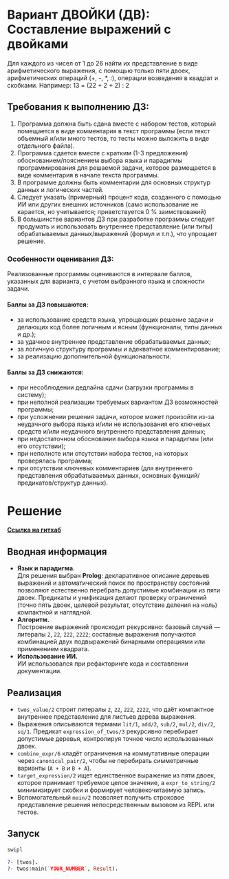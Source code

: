 # Вариант ДВОЙКИ (ДВ): Составление выражений с двойками

Для каждого из чисел от 1 до 26 найти их представление в виде арифметического выражения,
с помощью только пяти двоек, арифметических операций (+, -, *, :), операции возведения
в квадрат и скобками. Например: 13 = (22 + 2 + 2) : 2

## Требования к выполнению ДЗ:
1) Программа должна быть сдана вместе с набором тестов, который помещается в виде комментария в текст программы (если текст объемный и/или много тестов, то тесты можно выложить в виде отдельного файла).
1) Программа сдается вместе с кратким (1-3 предложения) обоснованием/пояснением выбора языка и парадигмы программирования для решаемой задачи, которое размещается в виде комментария в начале текста программы.
1) В программе должны быть комментарии для основных структур данных и логических частей.
1) Следует указать (примерный) процент кода, созданного с помощью ИИ или других внешних источников (само использование не карается, но учитывается;  приветствуется 0 % заимствований)
1) В большинстве вариантов ДЗ при разработке программы следует продумать и использовать внутреннее представление (или типы) обрабатываемых данных/выражений (формул и т.п.), что упрощает решение.

### Особенности оценивания ДЗ:
Реализованные программы оцениваются  в интервале баллов, указанных для варианта, с учетом выбранного языка и сложности задачи.

#### Баллы за ДЗ повышаются:
- за использование средств языка, упрощающих решение задачи и делающих код более логичным и ясным (функционалы, типы данных и др.);
- за удачное внутреннее представление обрабатываемых данных;
- за логичную структуру программы и адекватное комментирование;
- за реализацию дополнительной функциональности.

#### Баллы за ДЗ снижаются:
- при несоблюдении дедлайна сдачи (загрузки программы в систему);
- при неполной реализации требуемых вариантом ДЗ возможностей программы;
- при усложнении решения задачи, которое может произойти из-за неудачного выбора языка и/или не использования его ключевых средств и/или неудачного внутреннего представления данных;
- при недостаточном обосновании выбора языка и парадигмы (или его отсутствии);
- при неполноте или отсутствии набора тестов, на которых проверялась программа;
- при отсутствии ключевых комментариев (для внутреннего представления обрабатываемых данных, основных функций/предикатов/структур данных).

# Решение

**[Ссылка на гитхаб](https://github.com/AirMannanov/Composing-expressions-with-twos)**


## Вводная информация

- **Язык и парадигма.**  
  Для решения выбран **Prolog**: декларативное описание деревьев выражений и автоматический поиск по пространству состояний позволяют естественно перебрать допустимые комбинации из пяти двоек. Предикаты и унификация делают проверку ограничений (точно пять двоек, целевой результат, отсутствие деления на ноль) компактной и наглядной.
- **Алгоритм.**  
  Построение выражений происходит рекурсивно: базовый случай — литералы `2`, `22`, `222`, `2222`; составные выражения получаются комбинацией двух подвыражений бинарными операциями или применением квадрата.
- **Использование ИИ.**  
  ИИ использовался при рефакторинге кода и составлении документации.

## Реализация

- `twos_value/2` строит литералы `2`, `22`, `222`, `2222`, что даёт компактное внутреннее представление для листьев дерева выражения.
- Выражения описываются термами `lit/1`, `add/2`, `sub/2`, `mul/2`, `div/2`, `sq/1`. Предикат `expression_of_twos/3` рекурсивно перебирает допустимые деревья, контролируя точное число использованных двоек.
- `combine_expr/6` кладёт ограничения на коммутативные операции через `canonical_pair/2`, чтобы не перебирать симметричные варианты (`A + B` и `B + A`).
- `target_expression/2` ищет единственное выражение из пяти двоек, которое принимает требуемое целое значение, а `expr_to_string/2` минимизирует скобки и формирует человекочитаемую запись.
- Вспомогательный `main/2` позволяет получить строковое представление решения непосредственным вызовом из REPL или тестов.

## Запуск

```bash
swipl
```
```prolog
?- [twos].
?- twos:main(`YOUR_NUMBER`, Result).
```
